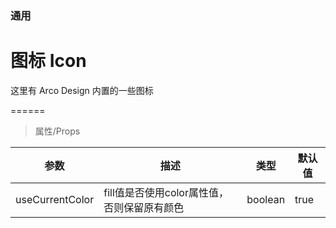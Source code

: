 ### 通用

# 图标 Icon

这里有 Arco Design 内置的一些图标

======

> 属性/Props

|参数|描述|类型|默认值|
|----------|-------------|------|------|
|useCurrentColor|fill值是否使用color属性值，否则保留原有颜色|boolean|true|
